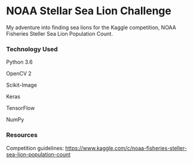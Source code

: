 # NOAA Stellar Sea Lion Challenge

My adventure into finding sea lions for the Kaggle competition, NOAA Fisheries Steller Sea Lion Population Count. 

### Technology Used

Python 3.6 

OpenCV 2 

Scikit-Image

Keras

TensorFlow

NumPy

### Resources

Competition guidelines: https://www.kaggle.com/c/noaa-fisheries-steller-sea-lion-population-count

